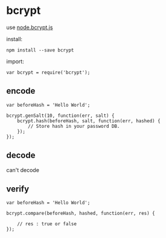 # bcrypt

use [node.bcrypt.js](https://github.com/ncb000gt/node.bcrypt.js/)

install:

    npm install --save bcrypt

import:

    var bcrypt = require('bcrypt');

## encode

    var beforeHash = 'Hello World';

    bcrypt.genSalt(10, function(err, salt) {
        bcrypt.hash(beforeHash, salt, function(err, hashed) {
            // Store hash in your password DB.
        });
    });

## decode

can't decode

## verify

    var beforeHash = 'Hello World';

    bcrypt.compare(beforeHash, hashed, function(err, res) {

        // res : true or false
    });